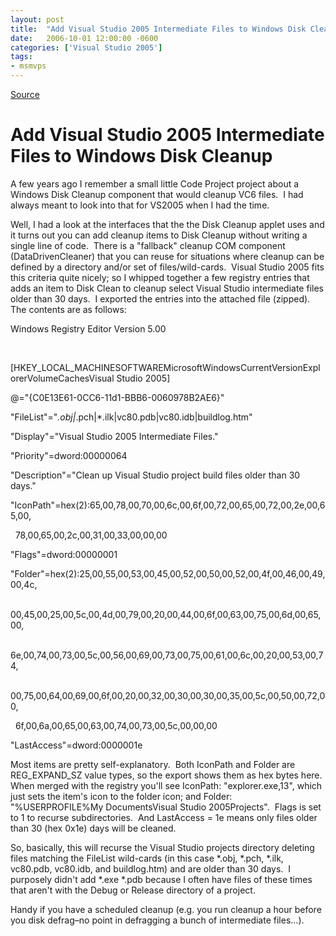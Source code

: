 ```yaml
---
layout: post
title:  "Add Visual Studio 2005 Intermediate Files to Windows Disk Cleanup"
date:   2006-10-01 12:00:00 -0600
categories: ['Visual Studio 2005']
tags:
- msmvps
---
```

[Source](http://blogs.msmvps.com/peterritchie/2006/10/02/add-visual-studio-2005-intermediate-files-to-windows-disk-cleanup/ "Permalink to Add Visual Studio 2005 Intermediate Files to Windows Disk Cleanup")

# Add Visual Studio 2005 Intermediate Files to Windows Disk Cleanup

A few years ago I remember a small little Code Project project about a Windows Disk Cleanup component that would cleanup VC6 files.  I had always meant to look into that for VS2005 when I had the time.

Well, I had a look at the interfaces that the the Disk Cleanup applet uses and it turns out you can add cleanup items to Disk Cleanup without writing a single line of code.  There is a "fallback" cleanup COM component (DataDrivenCleaner) that you can reuse for situations where cleanup can be defined by a directory and/or set of files/wild-cards.  Visual Studio 2005 fits this criteria quite nicely; so I whipped together a few registry entries that adds an item to Disk Clean to cleanup select Visual Studio intermediate files older than 30 days.  I exported the entries into the attached file (zipped).  The contents are as follows:

Windows Registry Editor Version 5.00

 

[HKEY_LOCAL_MACHINESOFTWAREMicrosoftWindowsCurrentVersionExplorerVolumeCachesVisual Studio 2005]

@="{C0E13E61-0CC6-11d1-BBB6-0060978B2AE6}"

"FileList"="*.obj|*.pch|*.ilk|vc80.pdb|vc80.idb|buildlog.htm"

"Display"="Visual Studio 2005 Intermediate Files."

"Priority"=dword:00000064

"Description"="Clean up Visual Studio project build files older than 30 days."

"IconPath"=hex(2):65,00,78,00,70,00,6c,00,6f,00,72,00,65,00,72,00,2e,00,65,00,

  78,00,65,00,2c,00,31,00,33,00,00,00

"Flags"=dword:00000001

"Folder"=hex(2):25,00,55,00,53,00,45,00,52,00,50,00,52,00,4f,00,46,00,49,00,4c,

  00,45,00,25,00,5c,00,4d,00,79,00,20,00,44,00,6f,00,63,00,75,00,6d,00,65,00,

  6e,00,74,00,73,00,5c,00,56,00,69,00,73,00,75,00,61,00,6c,00,20,00,53,00,74,

  00,75,00,64,00,69,00,6f,00,20,00,32,00,30,00,30,00,35,00,5c,00,50,00,72,00,

  6f,00,6a,00,65,00,63,00,74,00,73,00,5c,00,00,00

"LastAccess"=dword:0000001e

Most items are pretty self-explanatory.  Both IconPath and Folder are REG_EXPAND_SZ value types, so the export shows them as hex bytes here.  When merged with the registry you'll see IconPath: "explorer.exe,13", which just sets the item's icon to the folder icon; and Folder: "%USERPROFILE%My DocumentsVisual Studio 2005Projects".  Flags is set to 1 to recurse subdirectories.  And LastAccess = 1e means only files older than 30 (hex 0x1e) days will be cleaned.

So, basically, this will recurse the Visual Studio projects directory deleting files matching the FileList wild-cards (in this case *.obj, *.pch, *.ilk, vc80.pdb, vc80.idb, and buildlog.htm) and are older than 30 days.  I purposely didn't add *.exe *.pdb because I often have files of these times that aren't with the Debug or Release directory of a project.

Handy if you have a scheduled cleanup (e.g. you run cleanup a hour before you disk defrag–no point in defragging a bunch of intermediate files…).

